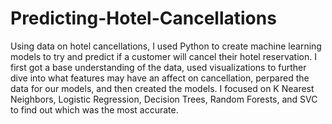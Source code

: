 # Predicting-Hotel-Cancellations

Using data on hotel cancellations, I used Python to create machine learning models to try and predict if a customer will cancel their hotel reservation. I first got a base understanding of the data, used visualizations to further dive into what features may have an affect on cancellation, perpared the data for our models, and then created the models. I focused on K Nearest Neighbors, Logistic Regression, Decision Trees, Random Forests, and SVC to find out which was the most accurate.
